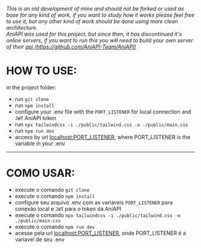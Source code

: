 *This is an old development of mine and should not be forked or used as base for any kind of work, if you want to study how it works please feel free to use it, but any other kind of work should be done using more clean architecture.*  
*AniAPI was used for this project, but since then, it has discontinued it's online servers, if you want to run this you will need to build your own server of their [api (https://github.com/AniAPI-Team/AniAPI)](https://github.com/AniAPI-Team/AniAPI)*  

# HOW TO USE:  
in the project folder:
- run `git clone`
- run `npm install`
- configure your .env file with the `PORT_LISTENER` for local connection and `JWT` AniAPI token
- run `npx tailwindcss -i ./public/tailwind.css -o ./public/main.css`
- run `npm run dev`
- access by url [localhost:PORT_LISTENER](localhost), where PORT_LISTENER is the variable in your .env

-------------------------------------
# COMO USAR:  

- execute o comando `git clone`
- execute o comando `npm install`
- configure seu arquivo .env com as variaveis `PORT_LISTENER` para conexão local e `JWT` para o token da AniAPI
- execute o comando `npx tailwindcss -i ./public/tailwind.css -o ./public/main.css`
- execute o comando `npm run dev`
- acesse pela url [localhost:PORT_LISTENER](localhost), onde PORT_LISTENER é a variavel de seu .env

